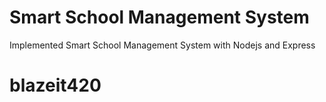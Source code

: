 # Smart School Management System
Implemented Smart School Management System with Nodejs and Express
# blazeit420
